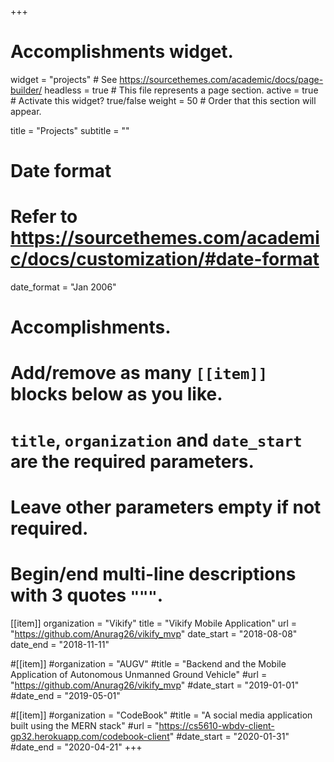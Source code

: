 +++
# Accomplishments widget.
widget = "projects"  # See https://sourcethemes.com/academic/docs/page-builder/
headless = true  # This file represents a page section.
active = true  # Activate this widget? true/false
weight = 50  # Order that this section will appear.

title = "Projects"
subtitle = ""

# Date format
#   Refer to https://sourcethemes.com/academic/docs/customization/#date-format
date_format = "Jan 2006"

# Accomplishments.
#   Add/remove as many `[[item]]` blocks below as you like.
#   `title`, `organization` and `date_start` are the required parameters.
#   Leave other parameters empty if not required.
#   Begin/end multi-line descriptions with 3 quotes `"""`.

[[item]]
  organization = "Vikify"
  title = "Vikify Mobile Application"
  url = "https://github.com/Anurag26/vikify_mvp"
  date_start = "2018-08-08"
  date_end = "2018-11-11"
 

#[[item]]
  #organization = "AUGV"
  #title = "Backend and the Mobile Application of Autonomous Unmanned Ground Vehicle"
  #url = "https://github.com/Anurag26/vikify_mvp"
  #date_start = "2019-01-01"
  #date_end = "2019-05-01"
  
#[[item]]
  #organization = "CodeBook"
  #title = "A social media application built using the MERN stack"
  #url = "https://cs5610-wbdv-client-gp32.herokuapp.com/codebook-client"
  #date_start = "2020-01-31"
  #date_end = "2020-04-21"
+++
